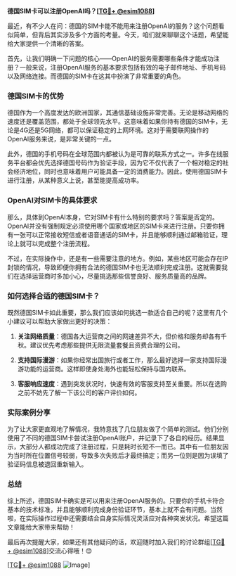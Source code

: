 **德国SIM卡可以注册OpenAI吗？[[TG💪+ @esim1088](https://t.me/s/esim1088)]**

最近，有不少人在问：德国的SIM卡能不能用来注册OpenAI的服务？这个问题看似简单，但背后其实涉及多个方面的考量。今天，咱们就来聊聊这个话题，希望能给大家提供一个清晰的答案。

首先，让我们明确一下问题的核心——OpenAI的服务需要哪些条件才能成功注册？一般来说，注册OpenAI服务的基本要求包括有效的电子邮件地址、手机号码以及网络连接。而德国的SIM卡在这其中扮演了非常重要的角色。

### 德国SIM卡的优势

德国作为一个高度发达的欧洲国家，其通信基础设施非常完善。无论是移动网络的速度还是覆盖范围，都处于全球领先水平。这意味着如果你持有德国的SIM卡，无论是4G还是5G网络，都可以保证稳定的上网环境。这对于需要联网操作的OpenAI服务来说，是非常关键的一点。

此外，德国的手机号码在全球范围内都被认为是可靠的联系方式之一。许多在线服务平台都会优先选择德国号码作为验证手段，因为它不仅代表了一个相对稳定的社会经济地位，同时也意味着用户可能具备一定的消费能力。因此，使用德国SIM卡进行注册，从某种意义上说，甚至能提高成功率。

### OpenAI对SIM卡的具体要求

那么，具体到OpenAI本身，它对SIM卡有什么特别的要求吗？答案是否定的。OpenAI并没有强制规定必须使用哪个国家或地区的SIM卡来进行注册。只要你拥有一张可以正常接收短信或者语音通话的SIM卡，并且能够顺利通过邮箱验证，理论上就可以完成整个注册流程。

不过，在实际操作中，还是有一些需要注意的地方。例如，某些地区可能会存在IP封锁的情况，导致即便你拥有合法的德国SIM卡也无法顺利完成注册。这就需要我们在选择运营商时多加小心，尽量挑选那些信誉良好、服务质量高的品牌。

### 如何选择合适的德国SIM卡？

既然德国SIM卡如此重要，那么我们应该如何挑选一款适合自己的呢？这里有几个小建议可以帮助大家做出更好的决策：

1. **关注网络质量**：德国各大运营商之间的网速差异不大，但价格和服务却各有千秋。建议优先考虑那些提供无限流量套餐且资费合理的公司。
   
2. **支持国际漫游**：如果你经常出国旅行或者工作，那么最好选择一家支持国际漫游功能的运营商。这样即使身处海外也能轻松保持与国内联系。
    
3. **客服响应速度**：遇到突发状况时，快速有效的客服支持至关重要。所以在选购之前不妨先了解一下该公司的客户评价如何。

### 实际案例分享

为了让大家更直观地了解情况，我特意找了几位朋友做了个简单的测试。他们分别使用了不同的德国SIM卡尝试注册OpenAI账户，并记录下了各自的经历。结果显示，大部分人都成功完成了注册过程，只是耗时长短不一而已。其中有一位朋友因为当时所在位置信号较弱，导致多次失败后才最终搞定；而另一位则是因为误填了验证码信息被退回重新输入。

### 总结

综上所述，德国SIM卡确实是可以用来注册OpenAI服务的。只要你的手机卡符合基本的技术标准，并且能够顺利完成身份验证环节，基本上就不会有问题。当然啦，在实际操作过程中还需要结合自身实际情况灵活应对各种突发状况。希望这篇文章能给大家带来帮助！

最后再次提醒大家，如果还有其他疑问的话，欢迎随时加入我们的讨论群组[[TG💪+ @esim1088](https://t.me/s/esim1088)]交流心得哦！😊

[[TG💪+ @esim1088](https://t.me/s/esim1088) ![Image](https://i.postimg.cc/4NQfJmqS/Snipaste-2025-05-13-00-14-12.png)]